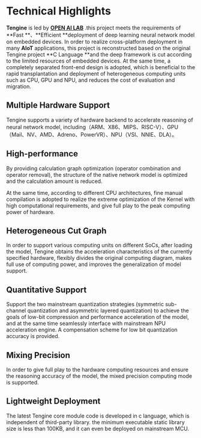 # Technical Highlights

**Tengine** is led by **[OPEN AI LAB](http://www.openailab.com)** .this project meets the requirements of **Fast **、**Efficient **deployment of deep learning neural network model on embedded devices. In order to realize cross-platform deployment in many **AIoT** applications, this project is reconstructed based on the original Tengine project **C Language **and the deep framework is cut according to the limited resources of embedded devices. At the same time, a completely separated front-end design is adopted, which is beneficial to the rapid transplantation and deployment of heterogeneous computing units such as CPU, GPU and NPU, and reduces the cost of evaluation and migration.

## Multiple Hardware Support

Tengine supports a variety of hardware backend to accelerate reasoning of neural network model, including（ARM、X86、MIPS、RISC-V）、GPU（Mail、NV、AMD、Adreno、PowerVR）、NPU（VSI、NNIE、DLA）。

## High-performance

By providing calculation graph optimization (operator combination and operator removal), the structure of the native network model is optimized and the calculation amount is reduced.

At the same time, according to different CPU architectures, fine manual compilation is adopted to realize the extreme optimization of the Kernel with high computational requirements, and give full play to the peak computing power of hardware. 

## Heterogeneous Cut Graph

In order to support various computing units on different SoCs, after loading the model, Tengine obtains the acceleration characteristics of the currently specified hardware, flexibly divides the original computing diagram, makes full use of computing power, and improves the generalization of model support.

## Quantitative Support

Support the two mainstream quantization strategies (symmetric sub-channel quantization and asymmetric layered quantization) to achieve the goals of low-bit compression and performance acceleration of the model, and at the same time seamlessly interface with mainstream NPU acceleration engine. A compensation scheme for low bit quantization accuracy is provided.

## Mixing Precision

In order to give full play to the hardware computing resources and ensure the reasoning accuracy of the model, the mixed precision computing mode is supported.

## Lightweight Deployment

The latest Tengine core module code is developed in c language, which is independent of third-party library. the minimum executable static library size is less than 100KB, and it can even be deployed on mainstream MCU.
